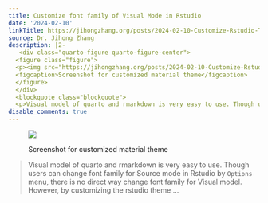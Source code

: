 ```yaml
---
title: Customize font family of Visual Mode in Rstudio
date: '2024-02-10'
linkTitle: https://jihongzhang.org/posts/2024-02-10-Customize-Rstudio-Theme/
source: Dr. Jihong Zhang
description: |2-
   <div class="quarto-figure quarto-figure-center">
  <figure class="figure">
  <p><img src="https://jihongzhang.org/posts/2024-02-10-Customize-Rstudio-Theme/newthemess.png" class="img-fluid quarto-figure quarto-figure-center figure-img"></p>
  <figcaption>Screenshot for customized material theme</figcaption>
  </figure>
  </div>
  <blockquote class="blockquote">
  <p>Visual model of quarto and rmarkdown is very easy to use. Though users can change font family for Source mode in Rstudio by <code>Options</code> menu, there is no direct way change font family for Visual model. However, by customizing the rstudio theme ...
disable_comments: true
---
```

 <div class="quarto-figure quarto-figure-center">
<figure class="figure">
<p><img src="https://jihongzhang.org/posts/2024-02-10-Customize-Rstudio-Theme/newthemess.png" class="img-fluid quarto-figure quarto-figure-center figure-img"></p>
<figcaption>Screenshot for customized material theme</figcaption>
</figure>
</div>
<blockquote class="blockquote">
<p>Visual model of quarto and rmarkdown is very easy to use. Though users can change font family for Source mode in Rstudio by <code>Options</code> menu, there is no direct way change font family for Visual model. However, by customizing the rstudio theme ...